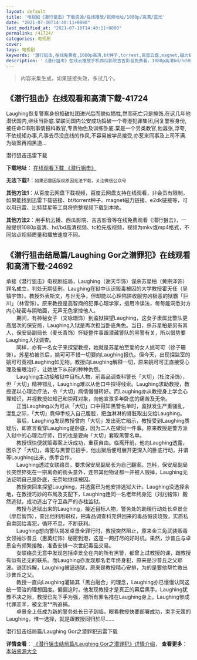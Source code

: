 ```yaml
---
layout: default
title: '电视剧《潜行狙击》下载资源/在线播放/视频地址/1080p/高清/蓝光'
date: "2021-07-10T14:40:11+0800"
last_modified_at: "2021-07-10T14:40:11+0800"
permalink: /41724/
categories: 电视剧
cover:
tags: 电视剧
keywords: '潜行狙击,在线免费看,1080p高清,bt种子,torrent,百度云盘,magnet,磁力链,迅雷下载资源'
description: '《潜行狙击》在线云播放手机西瓜影院吉吉影音免费看，1080p高清bd/hd未删减完整版和tc抢先枪版，mkv/mp4格式，附带bt/torrent种子、magnet/磁力链、百度云盘、网盘资源迅雷下载链接'
---
```


>内容采集生成，如果链接失效，多试几个。


## 《潜行狙击》在线观看和高清下载-41724

Laughing恢复警察身份捣破社团进兴后而貌似牺牲,然而死亡只是掩饰,在这几年他潜伏国内,继续当卧底.棠联同国内公安成功捣破一个粤港犯罪集团,回复警察身份,被任命CIB刑事情报科教官,专责物色及训练卧底.棠是一个另类教官,他嚣张,浮夸,不依规矩办事,凡事去尽没底线的作风,不容易被学员接受,亦惹来同事及上司不满.为破案再闯黑道...


潜行狙击迅雷下载

**下载地址**： [在线观看下载 《潜行狙击》](https://www.993dy.com//vod-detail-id-10549.html) 


**无法下载?**：`如果迅雷因版权原因无法下载，关注微信公众号 `

**其他方法1**：从百度云网盘下载视频，百度云网盘支持在线观看，非会员有限制，如果能找到迅雷下载链接、bt/torrent种子、magnet磁力链接、e2dk链接等，可以用迅雷、比特彗星等工具将完整视频下载到本地。

**其他方法2**：用手机云播、西瓜影院、吉吉影音等在线免费观看《潜行狙击》，一般提供1080p高清、hd/bd高清视频、tc抢先版视频，视频为mkv或mp4格式，不同站点视频质量和播放速度不同。


## 《潜行狙击结局篇/Laughing Gor之潜罪犯》在线观看和高清下载-24692

承接《潜行狙击》电视剧结局，Laughing（谢天华饰）谋杀苏星柏（黄宗泽饰）罪名成立，判处无期徒刑。Laughing在狱中认识贩毒被囚的大学教授霍天任（吴镇宇饰）。教授外表斯文，与世无争，但却能以心理陷阱收服穷凶极恶的狱霸「巨川」（林雪饰）。原来教授是高智商的犯罪心理学家，擅用冷读法，每每能洞悉对方内心秘密与阴暗面，无声无色掌控他人。<br />　　期间，有神秘女子（文咏珊饰）到监狱探望Laughing，这女子隶属比警队更高层次的保安局，Laughing入狱是再次担当卧底角色。当日，杀苏星柏是另有其人，保安局副局长（麦长青饰）怀疑整件事跟潜藏警队的黑警有关，所以借势要Laughing入狱调查。<br />　　同样，亦有一名女子来探望教授，她就是苏星柏至爱的女人姚可可（徐子珊饰）。苏星柏被杀后，姚可可不惜一切要向Laughing报仇。但今天，出现探监室的姚可可竟视Laughing如无物。教授向Laughing解释一切，原来姚可可正直接受心理及催眠治疗，让她放下从前的种种仇怨。<br />　　Laughing主动接触狱中目标人物，前毒品调查科警长「大切」（杜汶泽饰），但「大切」精神错乱，Laughing难以从他口中探得线索。Laughing求助教授，教授遂以心理治疗法，令「大切」病情慢慢转好。而Laughing亦从教授身上学会心理知识，并视教授如知己和崇拜对象，向他宣泄多年卧底的痛苦及无奈。<br />　　正当Laughing以为可从「大切」口中得知黑警名单时，监狱发生严重骚乱，混乱之际，「大切」竟伸手挖入自己腹腔，把血淋淋的肾脏取出交给Laughing。<br />　　事后，Laughing发现教授曾向「大切」发出死亡暗示，教授受到Laughing质疑后，即直言看穿Laughing是卧底，因为二人在做同一件事。原来教授是警方派入狱中的心理治疗师，目的也是要向「大切」套取黑警名单。<br />　　教授很快便就贩毒案上诉成功，重获自由。临离开前，他向Laughing透露，因杀了「大切」，毒犯与黑警已招手，他出狱后便可展开更深入的卧底行动，并谓等Laughing出来，携手合作。<br />　　Laughing透过女联络员，要求保安局副局长为自己翻案。岂料，保安局副局长突然猝死在一宗离奇的街头意外，连带其他物证都一并被人毁掉，Laughing无法证明自己是卧底，无奈地继续被囚。<br />　　教授突回来探望Laughing，并透露已为他安排逃狱大计。Laughing没选择余地，在教授巧妙的布局及支配下，Laughing连同一名老年终身犯（刘兆铭饰）毅然逃狱，成功逃出了守卫森严的赤柱监狱。<br />　　教授与逃狱出来的Laughing，接近目标人物，警务处的助理行动处长卓景全（廖启智饰），查出他利用职权，把毒品调查科充供回来的毒品假装烧毁，实质私自卖回给毒犯，循环不息，不断获利。<br />　　Laughing想向警队揭发卓景全罪行时，教授突然阻止，原来金三角武装贩毒女领袖沙普丘（惠英红饰）秘密到港，这是一网打尽的好时机。果然，沙普丘与卓景全有频繁接触，准备安排一次世纪毒品交易。<br />　　女联络员无意中发现包括卓景全在内的所有黑警，都曾上过教授的课，跟教授有似有还无的联系。而Laughing亦发现那名老年终身犯，原来是沙普丘之父耶波。谜团拆解，Laughing被逼逃狱，原来是教授精心安排，为的是要他帮忙救出沙普丘之父。<br />　　教授一直向Laughing灌输其「黑白融合」的理念，Laughing亦已慢慢认同这统一管治的理想国度。偏偏这时，他发现教授才是真正的幕后黑手。Laughing犹豫不决之际，教授已先下手为强，把所有罪名推在Laughing身上。Laughing惨成代罪羔羊，被全港**所追捕。<br />　　卓景全上任成为新的警务处长日子到临，眼看教授快要部署成功，束手无策的Laughing，惟一选择，就是跟教授同归於尽……


潜行狙击结局篇/Laughing Gor之潜罪犯迅雷下载

**详情查看**： [《潜行狙击结局篇/Laughing Gor之潜罪犯》详情介绍](/movie/24692/)， **查看更多**：[本站资源大全](/movie/t/all/)

